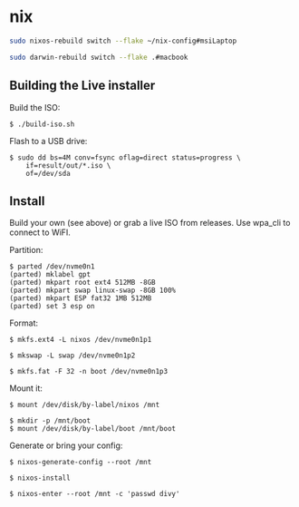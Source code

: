 # nix

```sh
sudo nixos-rebuild switch --flake ~/nix-config#msiLaptop
```

```sh
sudo darwin-rebuild switch --flake .#macbook
```

## Building the Live installer

Build the ISO:

```
$ ./build-iso.sh
```

Flash to a USB drive:

```
$ sudo dd bs=4M conv=fsync oflag=direct status=progress \
    if=result/out/*.iso \
    of=/dev/sda
```

## Install

Build your own (see above) or grab a live ISO from releases. Use wpa_cli to
connect to WiFI.

Partition:

```
$ parted /dev/nvme0n1
(parted) mklabel gpt
(parted) mkpart root ext4 512MB -8GB
(parted) mkpart swap linux-swap -8GB 100%
(parted) mkpart ESP fat32 1MB 512MB
(parted) set 3 esp on
```

Format:

```
$ mkfs.ext4 -L nixos /dev/nvme0n1p1

$ mkswap -L swap /dev/nvme0n1p2

$ mkfs.fat -F 32 -n boot /dev/nvme0n1p3
```

Mount it:

```
$ mount /dev/disk/by-label/nixos /mnt

$ mkdir -p /mnt/boot
$ mount /dev/disk/by-label/boot /mnt/boot
```

Generate or bring your config:

```
$ nixos-generate-config --root /mnt
```

```
$ nixos-install

$ nixos-enter --root /mnt -c 'passwd divy'
```
